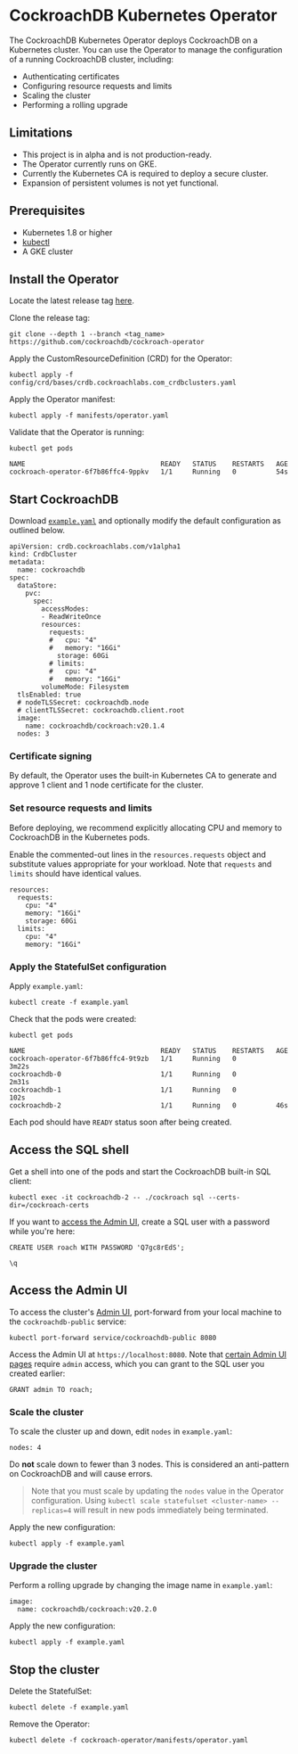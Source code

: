 # CockroachDB Kubernetes Operator

The CockroachDB Kubernetes Operator deploys CockroachDB on a Kubernetes cluster. You can use the Operator to manage the configuration of a running CockroachDB cluster, including:

- Authenticating certificates
- Configuring resource requests and limits
- Scaling the cluster
- Performing a rolling upgrade

## Limitations

- This project is in alpha and is not production-ready.
- The Operator currently runs on GKE.
- Currently the Kubernetes CA is required to deploy a secure cluster.
- Expansion of persistent volumes is not yet functional.

## Prerequisites

- Kubernetes 1.8 or higher
- [kubectl](https://kubernetes.io/docs/tasks/tools/install-kubectl/)
- A GKE cluster

## Install the Operator

Locate the latest release tag [here](https://github.com/cockroachdb/cockroach-operator/tags).

Clone the release tag:

```
git clone --depth 1 --branch <tag_name> https://github.com/cockroachdb/cockroach-operator
```

Apply the CustomResourceDefinition (CRD) for the Operator:

```
kubectl apply -f config/crd/bases/crdb.cockroachlabs.com_crdbclusters.yaml
```

Apply the Operator manifest:

```
kubectl apply -f manifests/operator.yaml
```

Validate that the Operator is running:

```
kubectl get pods
```

```
NAME                                  READY   STATUS    RESTARTS   AGE
cockroach-operator-6f7b86ffc4-9ppkv   1/1     Running   0          54s
```

## Start CockroachDB

Download [`example.yaml`](https://github.com/cockroachdb/cockroach-operator/examples/example.yaml) and optionally modify the default configuration as outlined below.

```
apiVersion: crdb.cockroachlabs.com/v1alpha1
kind: CrdbCluster
metadata:
  name: cockroachdb
spec:
  dataStore:
    pvc:
      spec:
        accessModes:
        - ReadWriteOnce
        resources:
          requests:
          #   cpu: "4"
          #   memory: "16Gi"
            storage: 60Gi
          # limits:
          #   cpu: "4"
          #   memory: "16Gi"
        volumeMode: Filesystem
  tlsEnabled: true
  # nodeTLSSecret: cockroachdb.node
  # clientTLSSecret: cockroachdb.client.root
  image:
    name: cockroachdb/cockroach:v20.1.4
  nodes: 3
```

### Certificate signing

By default, the Operator uses the built-in Kubernetes CA to generate and approve 1 client and 1 node certificate for the cluster.

<!-- If you wish to use a non-Kubernetes CA, additionally enable the following lines in `example.yaml` and fill in the names of the corresponding node and client secrets:

```
nodeTLSSecret: <node-secret>
clientTLSSecret: <client-secret>
```

For example, if you are using [`cockroach cert`](https://www.cockroachlabs.com/docs/stable/cockroach-cert.html) to generate certificates, use these secret names:

```
nodeTLSSecret: cockroachdb.node
clientTLSSecret: cockroachdb.client.root
``` -->

### Set resource requests and limits

Before deploying, we recommend explicitly allocating CPU and memory to CockroachDB in the Kubernetes pods. 

Enable the commented-out lines in the `resources.requests` object and substitute values appropriate for your workload. Note that `requests` and `limits` should have identical values.

```
resources:
  requests:
    cpu: "4"
    memory: "16Gi"
    storage: 60Gi
  limits:
    cpu: "4"
    memory: "16Gi"
```

### Apply the StatefulSet configuration

Apply `example.yaml`:

```
kubectl create -f example.yaml
```

Check that the pods were created:

```
kubectl get pods
```

```
NAME                                  READY   STATUS    RESTARTS   AGE
cockroach-operator-6f7b86ffc4-9t9zb   1/1     Running   0          3m22s
cockroachdb-0                         1/1     Running   0          2m31s
cockroachdb-1                         1/1     Running   0          102s
cockroachdb-2                         1/1     Running   0          46s
```

Each pod should have `READY` status soon after being created.

## Access the SQL shell

Get a shell into one of the pods and start the CockroachDB built-in SQL client:

```
kubectl exec -it cockroachdb-2 -- ./cockroach sql --certs-dir=/cockroach-certs
```

If you want to [access the Admin UI](#access-the-admin-ui), create a SQL user with a password while you're here:

```
CREATE USER roach WITH PASSWORD 'Q7gc8rEdS';
```

```
\q
```

## Access the Admin UI

To access the cluster's [Admin UI](https://www.cockroachlabs.com/docs/v20.2/admin-ui-overview), port-forward from your local machine to the `cockroachdb-public` service:

```
kubectl port-forward service/cockroachdb-public 8080
```

Access the Admin UI at `https://localhost:8080`. Note that [certain Admin UI pages](https://www.cockroachlabs.com/docs/v20.2/admin-ui-overview#admin-ui-access) require `admin` access, which you can grant to the SQL user you created earlier:

```
GRANT admin TO roach;
```

### Scale the cluster

To scale the cluster up and down, edit `nodes` in `example.yaml`:

```
nodes: 4
```

Do **not** scale down to fewer than 3 nodes. This is considered an anti-pattern on CockroachDB and will cause errors.

> Note that you must scale by updating the `nodes` value in the Operator configuration. Using `kubectl scale statefulset <cluster-name> --replicas=4` will result in new pods immediately being terminated.

Apply the new configuration:

```
kubectl apply -f example.yaml
```

### Upgrade the cluster

Perform a rolling upgrade by changing the image name in `example.yaml`:

```
image:
  name: cockroachdb/cockroach:v20.2.0
```

Apply the new configuration:

```
kubectl apply -f example.yaml
```

## Stop the cluster

Delete the StatefulSet:

```
kubectl delete -f example.yaml
```

Remove the Operator:

```
kubectl delete -f cockroach-operator/manifests/operator.yaml
```
